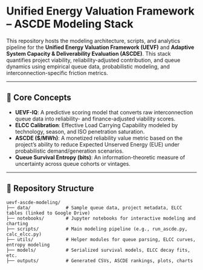 # Unified Energy Valuation Framework – ASCDE Modeling Stack

This repository hosts the modeling architecture, scripts, and analytics pipeline for the **Unified Energy Valuation Framework (UEVF)** and **Adaptive System Capacity & Deliverability Evaluation (ASCDE)**. This stack quantifies project viability, reliability-adjusted contribution, and queue dynamics using empirical queue data, probabilistic modeling, and interconnection-specific friction metrics.

---

## 🧠 Core Concepts

- **UEVF-IQ**: A predictive scoring model that converts raw interconnection queue data into reliability- and finance-adjusted viability scores.
- **ELCC Calibration**: Effective Load Carrying Capability modeled by technology, season, and ISO penetration saturation.
- **ASCDE ($/MWh)**: A monetized reliability value metric based on the project’s ability to reduce Expected Unserved Energy (EUE) under probabilistic demand/generation scenarios.
- **Queue Survival Entropy (bits)**: An information-theoretic measure of uncertainty across queue cohorts or vintages.

---

## 📁 Repository Structure

```plaintext
uevf-ascde-modeling/
├── data/             # Sample queue data, project metadata, ELCC tables (linked to Google Drive)
├── notebooks/        # Jupyter notebooks for interactive modeling and charting
├── scripts/          # Main modeling pipeline (e.g., run_ascde.py, calc_elcc.py)
├── utils/            # Helper modules for queue parsing, ELCC curves, entropy modeling
├── models/           # Serialized survival models, ELCC decay fits, etc.
├── outputs/          # Generated CSVs, ASCDE rankings, plots, charts